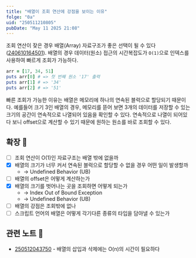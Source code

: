 ```yaml
---
title: "배열이 조회 연산에 강점을 보이는 이유"
folge: "0a"
uid: "250511210805"
pubDate: "May 11 2025 21:08"
---
```


조회 연산이 잦은 경우 배열(Array) 자료구조가 좋은 선택이 될 수 있다 ([240610164501](/note/240610164501)). 배열의 경우 데이터(원소) 접근의 시간복잡도가 `O(1)`으로 인덱스를 사용하여 빠르게 조회가 가능하다.

```ruby
arr = [17, 34, 51]
puts arr[0] # => 첫 번째 원소 '17' 출력
puts arr[1] # => '34'
puts arr[2] # => '51'
```
 
빠른 조회가 가능한 이유는 배열은 메모리에 하나의 연속된 블럭으로 할당되기 때문이다. 예를들어 크기 3인 배열의 경우, 메모리를 뜯어 보면 3개의 데이터를 저장할 수 있는 크기의 공간이 연속적으로 나열되어 있음을 확인할 수 있다. 연속적으로 나열이 되어있다 보니 offset으로 계산할 수 있기 때문에 원하는 원소를 바로 조회할 수 있다.

## 확장 🌱
- [ ] 조회 연산이 O(1)인 자료구조는 배열 밖에 없을까
- [x] 배열의 크기가 너무 커서 연속된 블럭으로 할당할 수 없을 경우 어떤 일이 발생할까
    + → Undefined Behavior (UB)
- [ ] 배열의 offset은 어떻게 계산하는가
- [x] 배열의 크기를 벗어나는 곳을 조회하면 어떻게 되는가
    + → Index Out of Bound Exception
    + → Undefined Behavior (UB)
- [ ] 배열의 강점은 조회밖에 없나
- [ ] 스크립트 언어의 배열은 어떻게 각기다른 종류의 타입을 담아낼 수 있는가

## 관련 노트 📘
- [250512043750](/note/250512043750) - 배열의 삽입과 삭제에는 O(n)의 시간이 필요하다